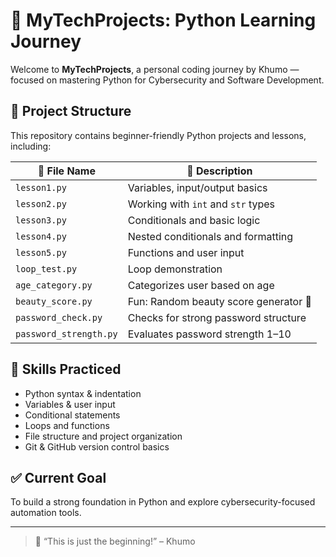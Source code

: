 # 🐍 MyTechProjects: Python Learning Journey

Welcome to **MyTechProjects**, a personal coding journey by Khumo — focused on mastering Python for Cybersecurity and Software Development.

## 📂 Project Structure

This repository contains beginner-friendly Python projects and lessons, including:

| 📁 File Name             | 📌 Description                         |
|-------------------------|-----------------------------------------|
| `lesson1.py`            | Variables, input/output basics          |
| `lesson2.py`            | Working with `int` and `str` types      |
| `lesson3.py`            | Conditionals and basic logic            |
| `lesson4.py`            | Nested conditionals and formatting      |
| `lesson5.py`            | Functions and user input                |
| `loop_test.py`          | Loop demonstration                      |
| `age_category.py`       | Categorizes user based on age           |
| `beauty_score.py`       | Fun: Random beauty score generator 💅   |
| `password_check.py`     | Checks for strong password structure    |
| `password_strength.py`  | Evaluates password strength 1–10        |

## 🧠 Skills Practiced

- Python syntax & indentation  
- Variables & user input  
- Conditional statements  
- Loops and functions  
- File structure and project organization  
- Git & GitHub version control basics

## ✅ Current Goal

To build a strong foundation in Python and explore cybersecurity-focused automation tools.

---

> 💬 “This is just the beginning!” – Khumo
